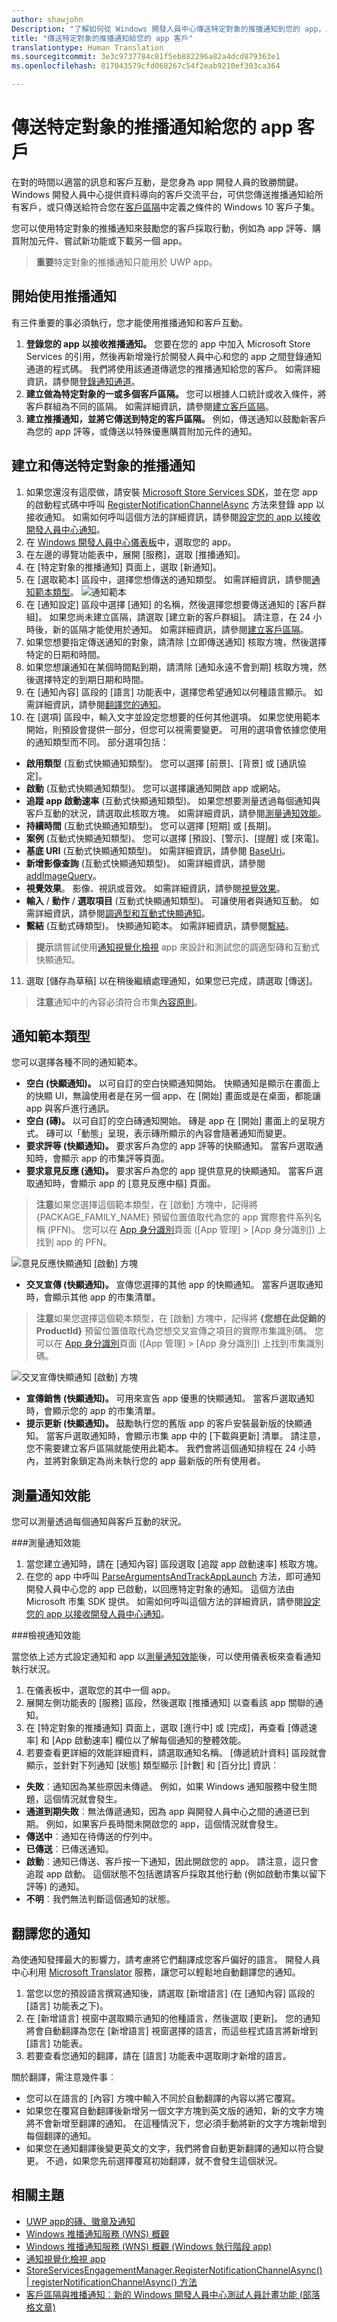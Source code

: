 ```yaml
---
author: shawjohn
Description: "了解如何從 Windows 開發人員中心傳送特定對象的推播通知到您的 app，以鼓勵客戶採取行動，例如為 app 評等或購買附加元件。"
title: "傳送特定對象的推播通知給您的 app 客戶"
translationtype: Human Translation
ms.sourcegitcommit: 3e3c9737784c81f5eb882296a82a4dcd879363e1
ms.openlocfilehash: 817043579cfd068267c54f2eab9210ef303ca364

---
```


# 傳送特定對象的推播通知給您的 app 客戶

在對的時間以適當的訊息和客戶互動，是您身為 app 開發人員的致勝關鍵。 Windows 開發人員中心提供資料導向的客戶交流平台，可供您傳送推播通知給所有客戶，或只傳送給符合您在[客戶區隔](create-customer-segments.md)中定義之條件的 Windows 10 客戶子集。

您可以使用特定對象的推播通知來鼓勵您的客戶採取行動，例如為 app 評等、購買附加元件、嘗試新功能或下載另一個 app。

> **重要**特定對象的推播通知只能用於 UWP app。

## 開始使用推播通知

有三件重要的事必須執行，您才能使用推播通知和客戶互動。
1. **登錄您的 app 以接收推播通知。** 您要在您的 app 中加入 Microsoft Store Services 的引用，然後再新增幾行於開發人員中心和您的 app 之間登錄通知通道的程式碼。 我們將使用該通道傳遞您的推播通知給您的客戶。 如需詳細資訊，請參閱[登錄通知通道](https://msdn.microsoft.com/library/windows/apps/microsoft.services.store.engagement.engagementclient.registernotificationchannelasync.aspx)。
2. **建立做為特定對象的一或多個客戶區隔。** 您可以根據人口統計或收入條件，將客戶群組為不同的區隔。 如需詳細資訊，請參閱[建立客戶區隔](create-customer-segments.md)。
3. **建立推播通知，並將它傳送到特定的客戶區隔。** 例如，傳送通知以鼓勵新客戶為您的 app 評等，或傳送以特殊優惠購買附加元件的通知。

## 建立和傳送特定對象的推播通知

1. 如果您還沒有這麼做，請安裝 [Microsoft Store Services SDK](http://aka.ms/store-em-sdk)，並在您 app 的啟動程式碼中呼叫 [RegisterNotificationChannelAsync](https://msdn.microsoft.com/library/windows/apps/mt771190.aspx) 方法來登錄 app 以接收通知。 如需如何呼叫這個方法的詳細資訊，請參閱[設定您的 app 以接收開發人員中心通知](../monetize/configure-your-app-to-receive-dev-center-notifications.md)。
2.  在 [Windows 開發人員中心儀表板](https://developer.microsoft.com/dashboard/overview)中，選取您的 app。
3.  在左邊的導覽功能表中，展開 \[服務\]，選取 \[推播通知\]。
4.  在 \[特定對象的推播通知\] 頁面上，選取 \[新通知\]。
5.  在 \[選取範本\] 區段中，選擇您想傳送的通知類型。 如需詳細資訊，請參閱[通知範本類型](#notification-template-types)。
  ![通知範本](images/push-notifications-template.png)
6.  在 \[通知設定\] 區段中選擇 \[通知\] 的名稱，然後選擇您想要傳送通知的 \[客戶群組\]。
如果您尚未建立區隔，請選取 \[建立新的客戶群組\]。 請注意，在 24 小時後，新的區隔才能使用於通知。 如需詳細資訊，請參閱[建立客戶區隔](create-customer-segments.md)。
7.  如果您想要指定傳送通知的對象，請清除 \[立即傳送通知\] 核取方塊，然後選擇特定的日期和時間。
8.  如果您想讓通知在某個時間點到期，請清除 \[通知永遠不會到期\] 核取方塊，然後選擇特定的到期日期和時間。
9.  在 \[通知內容\] 區段的 \[語言\] 功能表中，選擇您希望通知以何種語言顯示。 如需詳細資訊，請參閱[翻譯您的通知](#translate-your-notifications)。
10. 在 \[選項\] 區段中，輸入文字並設定您想要的任何其他選項。 如果您使用範本開始，則預設會提供一部分，但您可以視需要變更。
   可用的選項會依據您使用的通知類型而不同。 部分選項包括：
   - **啟用類型** (互動式快顯通知類型)。 您可以選擇 \[前景\]、\[背景\] 或 \[通訊協定\]。
   - **啟動** (互動式快顯通知類型)。 您可以選擇讓通知開啟 app 或網站。
   - **追蹤 app 啟動速率** (互動式快顯通知類型)。 如果您想要測量透過每個通知與客戶互動的狀況，請選取此核取方塊。 如需詳細資訊，請參閱[測量通知效能](#measure-notification-performance)。
   - **持續時間** (互動式快顯通知類型)。 您可以選擇 \[短期\] 或 \[長期\]。
   - **案例** (互動式快顯通知類型)。 您可以選擇 \[預設\]、\[警示]、\[提醒\] 或 \[來電\]。
   - **基底 URI** (互動式快顯通知類型)。 如需詳細資訊，請參閱 [BaseUri](https://msdn.microsoft.com/library/windows/apps/br208712)。
   - **新增影像查詢** (互動式快顯通知類型)。 如需詳細資訊，請參閱 [addImageQuery](https://msdn.microsoft.com/library/windows/apps/br230847)。
   - **視覺效果**。 影像、視訊或音效。 如需詳細資訊，請參閱[視覺效果](https://msdn.microsoft.com/library/windows/apps/br230847)。
   - **輸入**
            /
            **動作**
            /
            **選取項目** (互動式快顯通知類型)。 可讓使用者與通知互動。 如需詳細資訊，請參閱[調適型和互動式快顯通知](../controls-and-patterns/tiles-and-notifications-adaptive-interactive-toasts.md#actions)。
   - **繫結** (互動式磚類型)。 快顯通知範本。 如需詳細資訊，請參閱[繫結](https://msdn.microsoft.com/en-us/library/windows/apps/br230843)。

   > **提示**請嘗試使用[通知視覺化檢視](https://www.microsoft.com/store/apps/9nblggh5xsl1) app 來設計和測試您的調適型磚和互動式快顯通知。

11. 選取 \[儲存為草稿\] 以在稍後繼續處理通知，如果您已完成，請選取 \[傳送\]。

> **注意**通知中的內容必須符合市集[內容原則](https://msdn.microsoft.com/library/windows/apps/dn764944.aspx#content_policies)。

## 通知範本類型

您可以選擇各種不同的通知範本。

-   **空白 (快顯通知)。** 以可自訂的空白快顯通知開始。 快顯通知是顯示在畫面上的快顯 UI，無論使用者是在另一個 app、在 \[開始\] 畫面或是在桌面，都能讓 app 與客戶進行通訊。
-   **空白 (磚)。** 以可自訂的空白磚通知開始。 磚是 app 在 \[開始\] 畫面上的呈現方式。 磚可以「動態」呈現，表示磚所顯示的內容會隨著通知而變更。
-   **要求評等 (快顯通知)。** 要求客戶為您的 app 評等的快顯通知。 當客戶選取通知時，會顯示 app 的市集評等頁面。
-   **要求意見反應 (通知)。** 要求客戶為您的 app 提供意見的快顯通知。 當客戶選取通知時，會顯示 app 的 \[意見反應中樞\] 頁面。
   > **注意**如果您選擇這個範本類型，在 \[啟動\] 方塊中，記得將 {PACKAGE_FAMILY_NAME} 預留位置值取代為您的 app 實際套件系列名稱 (PFN)。 您可以在 [App 身分識別](view-app-identity-details.md)頁面 (\[App 管理\]  >  \[App 身分識別\]) 上找到 app 的 PFN。

   ![意見反應快顯通知 \[啟動\] 方塊](images/push-notifications-feedback-toast-launch-box.png)
-   **交叉宣傳 (快顯通知)。** 宣傳您選擇的其他 app 的快顯通知。 當客戶選取通知時，會顯示其他 app 的市集清單。
  > **注意**如果您選擇這個範本類型，在 \[啟動\] 方塊中，記得將 **{您想在此促銷的 ProductId}** 預留位置值取代為您想交叉宣傳之項目的實際市集識別碼。 您可以在 [App 身分識別](view-app-identity-details.md)頁面 (\[App 管理\]  >  \[App 身分識別\]) 上找到市集識別碼。

  ![交叉宣傳快顯通知 \[啟動\] 方塊](images/push-notifications-promote-toast-launch-box.png)
-   **宣傳銷售 (快顯通知)。** 可用來宣告 app 優惠的快顯通知。 當客戶選取通知時，會顯示您的 app 的市集清單。
- **提示更新 (快顯通知)。** 鼓勵執行您的舊版 app 的客戶安裝最新版的快顯通知。 當客戶選取通知時，會顯示市集 app 中的 \[下載與更新\] 清單。 請注意，您不需要建立客戶區隔就能使用此範本。 我們會將這個通知排程在 24 小時內，並將對象鎖定為尚未執行您的 app 最新版的所有使用者。

## 測量通知效能

您可以測量透過每個通知與客戶互動的狀況。

###測量通知效能

1.  當您建立通知時，請在 \[通知內容\] 區段選取 \[追蹤 app 啟動速率\] 核取方塊。
2.  在您的 app 中呼叫 [ParseArgumentsAndTrackAppLaunch](https://msdn.microsoft.com/library/windows/apps/microsoft.services.store.engagement.storeservicesengagementmanager.parseargumentsandtrackapplaunch.aspx) 方法，即可通知開發人員中心您的 app 已啟動，以回應特定對象的通知。 這個方法由 Microsoft 市集 SDK 提供。 如需如何呼叫這個方法的詳細資訊，請參閱[設定您的 app 以接收開發人員中心通知](../monetize/configure-your-app-to-receive-dev-center-notifications.md)。

###檢視通知效能

當您依上述方式設定通知和 app 以[測量通知效能](#to-measure-notification-performance)後，可以使用儀表板來查看通知執行狀況。

1.  在儀表板中，選取您的其中一個 app。
2.  展開左側功能表的 \[服務\] 區段，然後選取 \[推播通知\] 以查看該 app 關聯的通知。
3.  在 \[特定對象的推播通知\] 頁面上，選取 \[進行中\] 或 \[完成\]，再查看 \[傳遞速率\] 和 \[App 啟動速率\] 欄位以了解每個通知的整體效能。
4.  若要查看更詳細的效能詳細資料，請選取通知名稱。 \[傳遞統計資料\] 區段就會顯示，並針對下列通知 \[狀態\] 類型顯示 \[計數\] 和 \[百分比\] 資訊︰
 - **失敗**︰通知因為某些原因未傳遞。 例如，如果 Windows 通知服務中發生問題，這個情況就會發生。
 - **通道到期失敗**︰無法傳遞通知，因為 app 與開發人員中心之間的通道已到期。 例如，如果客戶長時間未開啟您的 app，這個情況就會發生。
 - **傳送中**︰通知在待傳送的佇列中。
 - **已傳送**︰已傳送通知。
 - **啟動**︰通知已傳送、客戶按一下通知，因此開啟您的 app。 請注意，這只會追蹤 app 啟動。 這個狀態不包括邀請客戶採取其他行動 (例如啟動市集以留下評等) 的通知。
 - **不明**︰我們無法判斷這個通知的狀態。

## 翻譯您的通知

為使通知發揮最大的影響力，請考慮將它們翻譯成您客戶偏好的語言。 開發人員中心利用 [Microsoft Translator](https://msdn.microsoft.com/library/dd576287.aspx) 服務，讓您可以輕鬆地自動翻譯您的通知。

1.  當您以您的預設語言撰寫通知後，請選取 \[新增語言\] (在 \[通知內容\] 區段的 \[語言\] 功能表之下)。
2.  在 \[新增語言\] 視窗中選取顯示通知的他種語言，然後選取 \[更新\]。
您的通知將會自動翻譯為您在 \[新增語言\] 視窗選擇的語言，而這些程式語言將新增到 \[語言\] 功能表。
3.  若要查看您通知的翻譯，請在 \[語言\] 功能表中選取剛才新增的語言。

關於翻譯，需注意幾件事︰
 - 您可以在語言的 \[內容\] 方塊中輸入不同於自動翻譯的內容以將它覆寫。
 - 如果您在覆寫自動翻譯後新增另一個文字方塊到英文版的通知，新的文字方塊將不會新增至翻譯的通知。 在這種情況下，您必須手動將新的文字方塊新增到每個翻譯的通知。
 - 如果您在通知翻譯後變更英文的文字，我們將會自動更新翻譯的通知以符合變更。 不過，如果您先前選擇覆寫初始翻譯，就不會發生這個狀況。

## 相關主題
- [UWP app的磚、徽章及通知](../controls-and-patterns/tiles-badges-notifications.md)
- [Windows 推播通知服務 (WNS) 概觀](../controls-and-patterns/tiles-and-notifications-windows-push-notification-services--wns--overview.md)
- [Windows 推播通知服務 (WNS) 概觀 (Windows 執行階段 app)](https://msdn.microsoft.com/en-us/library/windows/apps/hh913756.aspx)
- [通知視覺化檢視 app](https://www.microsoft.com/store/apps/9nblggh5xsl1)
- [StoreServicesEngagementManager.RegisterNotificationChannelAsync() | registerNotificationChannelAsync() 方法](https://msdn.microsoft.com/library/windows/apps/mt771190.aspx)
- [客戶區隔與推播通知︰新的 Windows 開發人員中心測試人員計畫功能 (部落格文章)](https://blogs.windows.com/buildingapps/2016/08/17/customer-segmentation-and-push-notifications-a-new-windows-dev-center-insider-program-feature/#XTuCqrG8G5IMgWew.97)



<!--HONumber=Nov16_HO1-->


